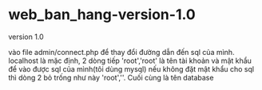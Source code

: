 # web_ban_hang-version-1.0
version 1.0

vào file admin/connect.php để thay đổi đường dẫn đến sql của mình. localhost là mặc định, 2 dòng tiếp 'root','root' là tên tài khoản và mật khẩu để vào được sql của mình(tôi dùng mysql) nếu không đặt mật khẩu cho sql thì dòng 2 bỏ trống như này 'root',''. Cuối cùng là tên database
